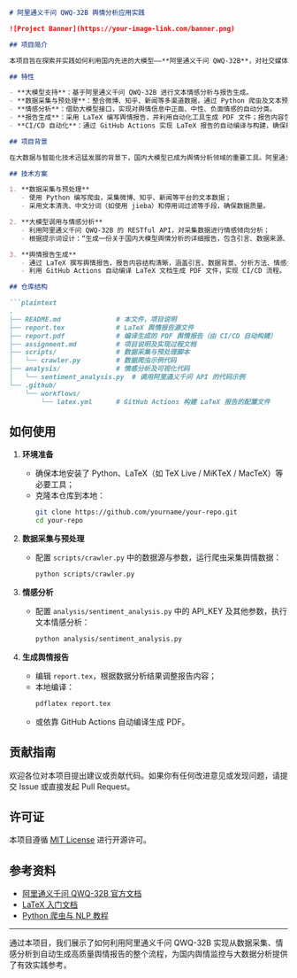 
```markdown
# 阿里通义千问 QWQ-32B 舆情分析应用实践

![Project Banner](https://your-image-link.com/banner.png)

## 项目简介

本项目旨在探索并实践如何利用国内先进的大模型——**阿里通义千问 QWQ-32B**，对社交媒体与新闻平台上的舆情数据进行采集、预处理、情感分析及可视化，最终生成具有说服力的 LaTeX 格式舆情报告。项目充分利用大数据技术与自然语言处理（NLP）的最新成果，实现自动化数据处理与报告生成的闭环流程。

## 特性

- **大模型支持**：基于阿里通义千问 QWQ-32B 进行文本情感分析与报告生成。
- **数据采集与预处理**：整合微博、知乎、新闻等多渠道数据，通过 Python 爬虫及文本预处理清洗数据。
- **情感分析**：借助大模型接口，实现对舆情信息中正面、中性、负面情感的自动分类。
- **报告生成**：采用 LaTeX 编写舆情报告，并利用自动化工具生成 PDF 文件；报告内容包括引言、数据分析结果、讨论与建议等。
- **CI/CD 自动化**：通过 GitHub Actions 实现 LaTeX 报告的自动编译与构建，确保每次提交都能生成最新版本的报告。

## 项目背景

在大数据与智能化技术迅猛发展的背景下，国内大模型已成为舆情分析领域的重要工具。阿里通义千问 QWQ-32B 作为国内领先的大模型，不仅在文本理解和语义分析方面具有显著优势，还能通过精心设计提示词输出高质量的 LaTeX 文档。本项目正是在这种背景下，旨在展示如何将大模型应用于舆情数据分析的整个流程，解决从数据采集、情感判别到报告生成的具体问题。

## 技术方案

1. **数据采集与预处理**  
   - 使用 Python 编写爬虫，采集微博、知乎、新闻等平台的文本数据；
   - 采用文本清洗、中文分词（如使用 jieba）和停用词过滤等手段，确保数据质量。

2. **大模型调用与情感分析**  
   - 利用阿里通义千问 QWQ-32B 的 RESTful API，对采集数据进行情感倾向分析；
   - 根据提示词设计：“生成一份关于国内大模型舆情分析的详细报告，包含引言、数据来源、分析方法、数据结果、结论建议以及 LaTeX 格式的完整代码”，引导大模型输出格式规范的报告源码。

3. **舆情报告生成**  
   - 通过 LaTeX 撰写舆情报告，报告内容结构清晰，涵盖引言、数据背景、分析方法、情感分析结果、讨论与建议等部分；
   - 利用 GitHub Actions 自动编译 LaTeX 文档生成 PDF 文件，实现 CI/CD 流程。

## 仓库结构

```plaintext
.
├── README.md              # 本文件，项目说明
├── report.tex             # LaTeX 舆情报告源文件
├── report.pdf             # 编译生成的 PDF 舆情报告（由 CI/CD 自动构建）
├── assignment.md          # 项目说明及实现过程文档
├── scripts/               # 数据采集与预处理脚本
│   └── crawler.py         # 数据爬虫示例代码
├── analysis/              # 情感分析及可视化代码
│   └── sentiment_analysis.py  # 调用阿里通义千问 API 的代码示例
└── .github/
    └── workflows/
        └── latex.yml      # GitHub Actions 构建 LaTeX 报告的配置文件
```

## 如何使用

1. **环境准备**  
   - 确保本地安装了 Python、LaTeX（如 TeX Live / MiKTeX / MacTeX）等必要工具；
   - 克隆本仓库到本地：
     ```bash
     git clone https://github.com/yourname/your-repo.git
     cd your-repo
     ```

2. **数据采集与预处理**  
   - 配置 `scripts/crawler.py` 中的数据源与参数，运行爬虫采集舆情数据：
     ```bash
     python scripts/crawler.py
     ```

3. **情感分析**  
   - 配置 `analysis/sentiment_analysis.py` 中的 API_KEY 及其他参数，执行文本情感分析：
     ```bash
     python analysis/sentiment_analysis.py
     ```

4. **生成舆情报告**  
   - 编辑 `report.tex`，根据数据分析结果调整报告内容；
   - 本地编译：
     ```bash
     pdflatex report.tex
     ```
   - 或依靠 GitHub Actions 自动编译生成 PDF。

## 贡献指南

欢迎各位对本项目提出建议或贡献代码。如果你有任何改进意见或发现问题，请提交 Issue 或直接发起 Pull Request。

## 许可证

本项目遵循 [MIT License](LICENSE) 进行开源许可。

## 参考资料

- [阿里通义千问 QWQ-32B 官方文档](https://xxxx.aliyun.com)
- [LaTeX 入门文档](https://www.latex-project.org/help/)
- [Python 爬虫与 NLP 教程](https://realpython.com/)

---

通过本项目，我们展示了如何利用阿里通义千问 QWQ-32B 实现从数据采集、情感分析到自动生成高质量舆情报告的整个流程，为国内舆情监控与大数据分析提供了有效实践参考。
```
